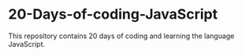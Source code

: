 # 20-Days-of-coding-JavaScript
This repository contains 20 days of coding and learning the language JavaScript.
